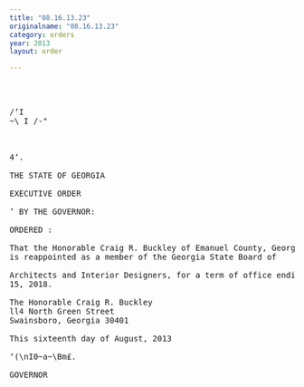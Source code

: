 ```yaml
---
title: "08.16.13.23"
originalname: "08.16.13.23"
category: orders
year: 2013
layout: order

---
```

<pre>
    
    

/‘I
~\ I /-"

  

4‘.

THE STATE OF GEORGIA

EXECUTIVE ORDER

’ BY THE GOVERNOR:

ORDERED :

That the Honorable Craig R. Buckley of Emanuel County, Georgia,
is reappointed as a member of the Georgia State Board of

Architects and Interior Designers, for a term of office ending March
15, 2018.

The Honorable Craig R. Buckley
ll4 North Green Street
Swainsboro, Georgia 30401

This sixteenth day of August, 2013

‘(\nI0~a~\Bm£.

GOVERNOR

</pre>
